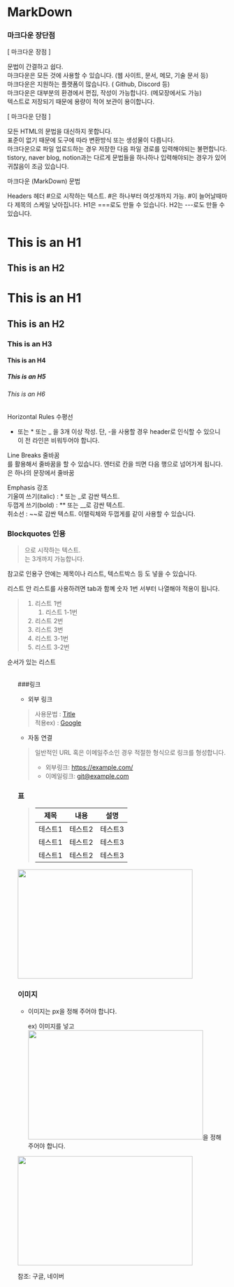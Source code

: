 # MarkDown
  ### 마크다운 장단점
[ 마크다운 장점 ]  
  
문법이 간결하고 쉽다.  
마크다운은 모든 것에 사용할 수 있습니다. (웹 사이트, 문서, 메모, 기술 문서 등)  
마크다운은 지원하는 플랫폼이 많습니다. ( Github, Discord 등)  
마크다운은 대부분의 환경에서 편집, 작성이 가능합니다. (메모장에서도 가능)  
텍스트로 저장되기 때문에 용량이 적어 보관이 용이합니다.  
 
 [ 마크다운 단점 ]

모든 HTML의 문법을 대신하지 못합니다.  
표준이 없기 때문에 도구에 따라 변환방식 또는 생성물이 다릅니다.  
마크다운으로 파일 업로드하는 경우 저장한 다음 파일 경로를 입력해야되는 불편합니다.
tistory, naver blog, notion과는 다르게 문법들을 하나하나 입력해야되는 경우가 있어 귀찮음이 조금 있습니다.  
  

마크다운 (MarkDown)  문법  
   
  
Headers 헤더
#으로 시작하는 텍스트.
#은 하나부터 여섯개까지 가능.
#이 늘어날때마다 제목의 스케일 낮아집니다.
H1은 ===로도 만들 수 있습니다.
H2는 ---로도 만들 수 있습니다.

This is an H1
===
This is an H2
---


# This is an H1
## This is an H2
### This is an H3
#### This is an H4
##### This is an H5
###### This is an H6

Horizontal Rules 수평선
- 또는 * 또는 _ 을 3개 이상 작성.
단, -을 사용할 경우 header로 인식할 수 있으니 이 전 라인은 비워두어야 합니다.


Line Breaks 줄바꿈
<br>를 활용해서 줄바꿈을 할 수 있습니다.
엔터로 칸을 띄면 다음 행으로 넘어가게 됩니다. <br>은 하나의 문장에서 줄바꿈  
  
  
  
Emphasis 강조  
기울여 쓰기(italic) : * 또는 _로 감싼 텍스트.  
두껍게 쓰기(bold) : ** 또는 __로 감싼 텍스트.  
취소선 : ~~로 감싼 텍스트.
이탤릭체와 두껍게를 같이 사용할 수 있습니다.

### Blockquotes 인용  
>으로 시작하는 텍스트.  
>는 3개까지 가능합니다.  
  
참고로 인용구 안에는 제목이나 리스트, 텍스트박스 등 도 넣을 수 있습니다.  
  
  
리스트 안 리스트를 사용하려면 tab과 함꼐 숫자 1번 서부터 나열해야 적용이 됩니다.  
  
> 1. 리스트 1번 
>    1. 리스트 1-1번
> 2. 리스트 2번 
> 3. 리스트 3번 
>   1. 리스트 3-1번 <!-- 리스트 안 리스트를 사용하려면 tab과 함꼐 숫자 1번 서부터 -->
>    2. 리스트 3-2번

순서가 있는 리스트 <ol>  
  ###링크
- 외부 링크  
> 사용문법 : [Title](link)  
> 적용ex) : [Google](https://google.com, "goole link")  
  
- 자동 연결  
> 일반적인 URL 혹은 이메일주소인 경우 적절한 형식으로 링크를 형성합니다.  
>    
>* 외부링크: <https://example.com/>  
>* 이메일링크: <git@example.com>  
  
### 표  
> |제목|내용|설명|  
> |------|---|---|  
>|테스트1|테스트2|테스트3|  
>|테스트1|테스트2|테스트3|  
>|테스트1|테스트2|테스트3|  

<img src ="https://user-images.githubusercontent.com/106229689/195992261-51b1a7d2-d244-4f02-8efa-272e1a4ceecd.PNG" width="400px" height="250px">
  
  
### 이미지
- 이미지는 px을 정해 주어야 합니다.
  
  ex) 이미지를 넣고 <img src ="이미지 주소" width="400px" height="250px">을 정해 주어야 합니다.
  
<img src ="https://user-images.githubusercontent.com/106229689/195992825-211c5c0f-4755-4277-b961-44e1a6cd2c6e.PNG" width="400px" height="250px">

  
  
참조: 구글, 네이버
